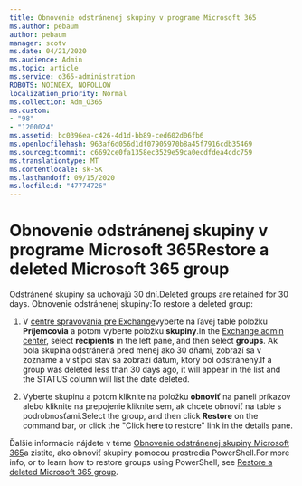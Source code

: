 ```yaml
---
title: Obnovenie odstránenej skupiny v programe Microsoft 365
ms.author: pebaum
author: pebaum
manager: scotv
ms.date: 04/21/2020
ms.audience: Admin
ms.topic: article
ms.service: o365-administration
ROBOTS: NOINDEX, NOFOLLOW
localization_priority: Normal
ms.collection: Adm_O365
ms.custom:
- "98"
- "1200024"
ms.assetid: bc0396ea-c426-4d1d-bb89-ced602d06fb6
ms.openlocfilehash: 963af6d056d1df07905970b8a45f7916cdb35469
ms.sourcegitcommit: c6692ce0fa1358ec3529e59ca0ecdfdea4cdc759
ms.translationtype: MT
ms.contentlocale: sk-SK
ms.lasthandoff: 09/15/2020
ms.locfileid: "47774726"
---
```

# <a name="restore-a-deleted-microsoft-365-group"></a><span data-ttu-id="83795-102">Obnovenie odstránenej skupiny v programe Microsoft 365</span><span class="sxs-lookup"><span data-stu-id="83795-102">Restore a deleted Microsoft 365 group</span></span>

<span data-ttu-id="83795-103">Odstránené skupiny sa uchovajú 30 dní.</span><span class="sxs-lookup"><span data-stu-id="83795-103">Deleted groups are retained for 30 days.</span></span> <span data-ttu-id="83795-104">Obnovenie odstránenej skupiny:</span><span class="sxs-lookup"><span data-stu-id="83795-104">To restore a deleted group:</span></span>
  
1. <span data-ttu-id="83795-105">V [centre spravovania pre Exchange](https://outlook.office365.com/ecp/)vyberte na ľavej table položku **Príjemcovia** a potom vyberte položku **skupiny**.</span><span class="sxs-lookup"><span data-stu-id="83795-105">In the [Exchange admin center](https://outlook.office365.com/ecp/), select **recipients** in the left pane, and then select **groups**.</span></span> <span data-ttu-id="83795-106">Ak bola skupina odstránená pred menej ako 30 dňami, zobrazí sa v zozname a v stĺpci stav sa zobrazí dátum, ktorý bol odstránený.</span><span class="sxs-lookup"><span data-stu-id="83795-106">If a group was deleted less than 30 days ago, it will appear in the list and the STATUS column will list the date deleted.</span></span>

2. <span data-ttu-id="83795-107">Vyberte skupinu a potom kliknite na položku **obnoviť** na paneli príkazov alebo kliknite na prepojenie kliknite sem, ak chcete obnoviť na table s podrobnosťami.</span><span class="sxs-lookup"><span data-stu-id="83795-107">Select the group, and then click **Restore** on the command bar, or click the "Click here to restore" link in the details pane.</span></span>

<span data-ttu-id="83795-108">Ďalšie informácie nájdete v téme [Obnovenie odstránenej skupiny Microsoft 365](https://go.microsoft.com/fwlink/?linkid=867802)a zistite, ako obnoviť skupiny pomocou prostredia PowerShell.</span><span class="sxs-lookup"><span data-stu-id="83795-108">For more info, or to learn how to restore groups using PowerShell, see [Restore a deleted Microsoft 365 group](https://go.microsoft.com/fwlink/?linkid=867802).</span></span>
  